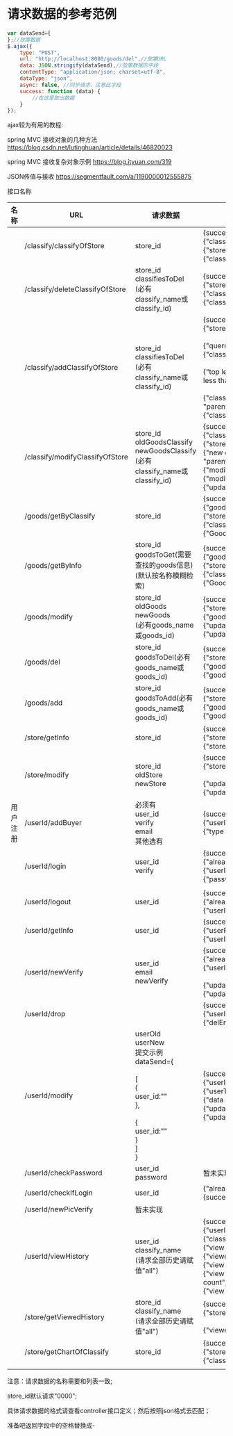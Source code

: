 # 请求数据的参考范例

``` javascript
var dataSend={
};//放置数据
$.ajax({
    type: "POST",
    url: "http://localhost:8080/goods/del",//放置URL
    data: JSON.stringify(dataSend),//放置数据的字段
    contentType: "application/json; charset=utf-8",
    dataType: "json",
    async: false, //同步请求，注意此字段
    success: function (data) {
        //在这里取出数据
    }
});
```
ajax较为有用的教程:

spring MVC  接收对象的几种方法 <https://blog.csdn.net/lutinghuan/article/details/46820023>

spring MVC 接收复杂对象示例 <https://blog.ityuan.com/319>

JSON传值与接收 https://segmentfault.com/a/1190000012555875

接口名称

| 名称     | URL                             | 请求数据                                                     | 可能返回数据                                                 |
| -------- | ------------------------------- | ------------------------------------------------------------ | ------------------------------------------------------------ |
|          | /classify/classifyOfStore       | store_id                                                     | {success:true/false}<br />{"classifyList":[{},{},{}]}<br />{"store exist":false}<br />{"classify find":false} |
|          | /classify/deleteClassifyOfStore | store_id<br />classifiesToDel<br />(必有classify_name或classify_id) | {success:true/false}<br />{"store exist":false}<br />{"classify "+classify_name+" existed":false}<br />{"classify "+classify_name+" del":"cannot del"} |
|          | /classify/addClassifyOfStore    | store_id<br />classifiesToDel<br />(必有classify_name或classify_id) | {success:true/false}<br />{"store exist":false}<br /><br />{"querry error":true}<br />{"classify "+classify_name+“ existed”:false}<br /><br />{“top level ”+Top_level_classify_id+“ too high”:"should less than " +maxLevel}<br /><br />{"classify level " +Top_level_classify_id+" error":<br />"parent level is "+Top_level_classify_id}<br />{"classify "+classify_name+ " insert","error"} |
|          | /classify/modifyClassifyOfStore | store_id<br />oldGoodsClassify<br />newGoodsClassify<br />(必有classify_name或classify_id) | {success:true/false}<br />{"classify "+classify_name+“ existed”:false}<br />{"store exist":false}<br />{"new classify level " +Top_level_classify_id+" error":<br />"parent level is "+Top_level_classify_id}<br />{"modify level wrong":true}<br />{"modify top_level_classify_id wrong":true}<br />{"update "+updateColumn:"error"} |
|          | /goods/getByClassify            | store_id                                                     | {success:true/false}<br />{"goodsList":[{},{},{}]}<br />{"store exist":false}<br />{"classify find":false}<br />{"Goods find":false} |
|          | /goods/getByInfo                | store_id<br />goodsToGet(需要查找的goods信息)(默认按名称模糊检索) | {success:true/false}<br />{"goodsList":[{},{},{}]}<br />{"store exist":false}<br />{"classify find":false}<br />{"Goods find":false} |
|          | /goods/modify                   | store_id<br />oldGoods<br />newGoods<br />(必有goods_name或goods_id) | {success:true/false}<br />{"store exist":false}<br />{"goods "+goodsName+" existed":false}<br />{"update "+updateColumn:"error"}<br />{"update update_time":"error"} |
|          | /goods/del                      | store_id<br />goodsToDel(必有goods_name或goods_id)           | {success:true/false}<br />{"store exist":false}<br />{"goods "+goodsName+" existed":false}<br />{"goods "+goodsName+" del":"cannot del"}<br /> |
|          | /goods/add                      | store_id<br />goodsToAdd(必有goods_name或goods_id)           | {success:true/false}<br />{"store exist":false}<br />{"goods "+goodsName+" existed":true}<br />{"goods "+goodsName+" add":"cannot del"}<br /> |
|          | /store/getInfo                  | store_id                                                     | {success:true/false}<br />{"store exist":false}<br />{"store",storeGeted} |
|          | /store/modify                   | store_id<br />oldStore<br />newStore                         | {success:true/false}<br />{"store exist":false}<br /><br />{"update "+updateColumn:"error"}<br />{"update update_time":"error"} |
| 用户注册 | /userId/addBuyer                  | 必须有<br />user_id<br />verify<br />email<br />其他选有     | {success:true/false}<br />{"userId existed":false}<br />{"type not find":true}<br /> |
|          | /userId/login                     | user_id<br />verify                                          | {success:true/false}<br />{"already login":true}<br />{"userId existed":false}<br />{"password wrong":true}<br /> |
|          |                                 |                                                              |                                                              |
|          | /userId/logout                    | user_id<br />                                                | {success:true/false}<br />{"already login":false}<br />{"userId existed":false}<br /> |
|          | /userId/getInfo                   | user_id                                                      | {success:true/false}<br />{"userFind":userFinded}<br />{"userId existed":false}<br /> |
|          | /userId/newVerify                 | user_id<br />email<br />newVerify                            | {success:true/false}<br />{"already login":false}<br />{"userId existed":false}<br /><br />{"update "+updateColumn:"error"}<br />{"update update_time":"error"} |
|          | /userId/drop                      |                                                              | {success:true/false}<br />{"userId existed":false}<br />{"delError":true} |
|          | /userId/modify                    | userOld<br />userNew<br />提交示例<br />dataSend={<br /><br />[<br />     {<br />         user_id:""<br />     },<br /><br />    {<br />         user_id:""<br />     }<br />]<br />} | {success:true/false}<br />{"userId existed":false}<br />{"userType":"not find"}<br />{"data error":"not enough data"}<br />{"update "+updateColumn:"error"}<br />{"update update_time":"error"} |
|          | /userId/checkPassword             | user_id<br />password                                        | 暂未实现                                                     |
|          | /userId/checkIfLogin              | user_id                                                      | {"already login":true/false}<br />{success:true/false}<br /> |
|          | /userId/newPicVerify              | 暂未实现                                                     |                                                              |
|          | /userId/viewHistory               | user_id<br />classify_name<br />(请求全部历史请赋值"all")    | {success:true/false}<br />{"userId existed":false}<br />{"classify name send":"can not be null"}<br />{"view type":"by Goods search all"}<br />{"viewedHistoryReturn":viewedHistoryReturnVOArrayList}<br />{"view type","by classify "+Classify_name+" search"}<br />{"view goods in classify "+Classify_name()+" count",count}<br />{"view classify only "+Classify_name()+" count",count}<br /> |
|          | /store/getViewedHistory         | store_id<br />classify_name<br />(请求全部历史请赋值"all")   | {success:true/false}<br />{"store exist":false}<br /><br />{"viewedHistoryReturn",[{}{}{}]} |
|          | /store/getChartOfClassify       | store_id<br />                                               | {success:true/false}<br />{"store exist":false}<br />{"classifyMap",[{}{}{}]} |
|          |                                 |                                                              |                                                              |

注意：请求数据的名称需要和列表一致;

store_id默认请求"0000";

具体请求数据的格式请查看controller接口定义；然后按照json格式去匹配；

准备吧返回字段中的空格替换成-